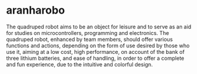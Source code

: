 # aranharobo
The quadruped robot aims to be an object for leisure and to serve as an aid for studies on microcontrollers, programming and electronics. The quadruped robot, enhanced by team members, should offer various functions and actions, depending on the form of use desired by those who use it, aiming at a low cost, high performance, on account of the bank of three lithium batteries, and ease of handling, in order to offer a complete and fun experience, due to the intuitive and colorful design.
